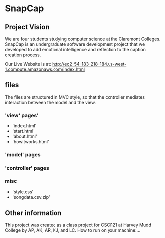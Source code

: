 # SnapCap
## Project Vision
We are four students studying computer science at the Claremont Colleges. SnapCap is an undergraduate software development project that we developed to add emotional intelligence and reflection to the caption creation process.

Our Live Website is at: http://ec2-54-183-218-184.us-west-1.compute.amazonaws.com/index.html

## files
The files are structured in MVC style, so that the controller mediates interaction between the model and the view.


### 'view' pages'
* 'index.html'
* 'start.html'
* 'about.html'
* 'howitworks.html'



### 'model' pages


### 'controller' pages

### misc
* 'style.css'
* 'songdata.csv.zip'


## Other information
This project was created as a class project for CSCI121 at Harvey Mudd College by AP, AK, AR, KJ, and LC.
How to run on your machine:...
